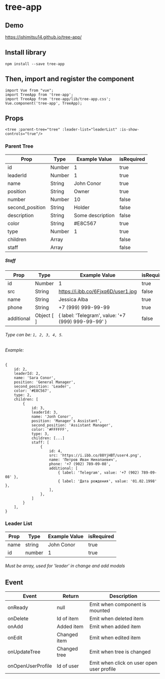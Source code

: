 # tree-app

## Demo
https://ishimitsu14.github.io/tree-app/

## Install library
```
npm install --save tree-app
```

## Then, import and register the component

```
import Vue from "vue";
import TreeApp from 'tree-app';
import TreeApp from 'tree-app/lib/tree-app.css';
Vue.component('tree-app', TreeApp);
```

## Props
```
<tree :parent-tree="tree" :leader-list="leaderList" :is-show-controls="true"/>
```
### Parent Tree
| Prop       | Type               | Example Value | isRequired |
| ---------- |------------------  | ------------  | ------     |
| id         | Number             | 1             | true       |
| leaderId   | Number             | 1             | true       |
| name       | String             | John Conor    | true       |
| position   | String             | Owner         | true       |
| number     | Number             | 10            | false      |
| second_position   | String      | Holder        | false      |
| description| String             | Some description| false    |
| color      | String             | #E8C567       | true       |
| type       | Number             | 1             | true       |
| children   | Array              |               | false      |
| staff      | Array              |               | false      |

##### Staff

| Prop       | Type               | Example Value | isRequired |
| ---------- |------------------  | ------------  | ------     |
| id         | Number             | 1             | true       |
| src        | String             | https://i.ibb.co/6Fjxq6D/user1.jpg | false  |
| name       | String             | Jessica Alba  | true       |
| phone      | String             | +7 (999) 999-99-99| true   |
| additional | Object [ ] | { label: 'Telegram', value: '+7 (999) 999-99-99' }| false   |

###### Type can be: `1, 2, 3, 4, 5`.

###### Example:
```
{
    id: 2,
    leaderId: 2,
    name: 'Sara Conor',
    position: 'General Manager',
    second_position: 'Leader',
    color: '#E8C567',
    type: 2,
    children: [
        {
            id: 3,
            leaderId: 3,
            name: 'Jonh Conor',
            position: 'Manager`s Assistant',
            second_position: 'Assistant Manager',
            color: '#FFFFFF',
            type: 3,
            children: [...]
            staff: [
                {
                    id: 4,
                    src: 'https://i.ibb.co/88YjHBT/user4.png',
                    name: 'Петров Иван Николаевич',
                    phone: '+7 (902) 789-09-08',
                    additional: [
                        { label: 'Telegram', value: '+7 (902) 789-09-08' },
                        { label: 'Дата рождения', value: '01.02.1998' },
                    ],
                },
            ]
        }
    ],
}
```

### Leader List
| Prop       | Type               | Example Value | isRequired |
| ---------- |------------------  | ------------  | ------     |
| name       | string             | John Conor    | true       |
| id         | number             | 1   | true       |

###### Must be array, used for 'leader' in change and add modals


## Event
| Event             | Return      | Description                              |
| ----------        |------------ | --------------------------------------   |
| onReady           | null        | Emit when component is mounted           |
| onDelete          | Id of item  | Emit when deleted item                   |
| onAdd             | Added item  | Emit when added item                     |
| onEdit            | Changed item| Emit when edited item                    |
| onUpdateTree      | Changed tree| Emit when tree is changed                |
| onOpenUserProfile | Id of user  | Emit when click on user open user profile|
